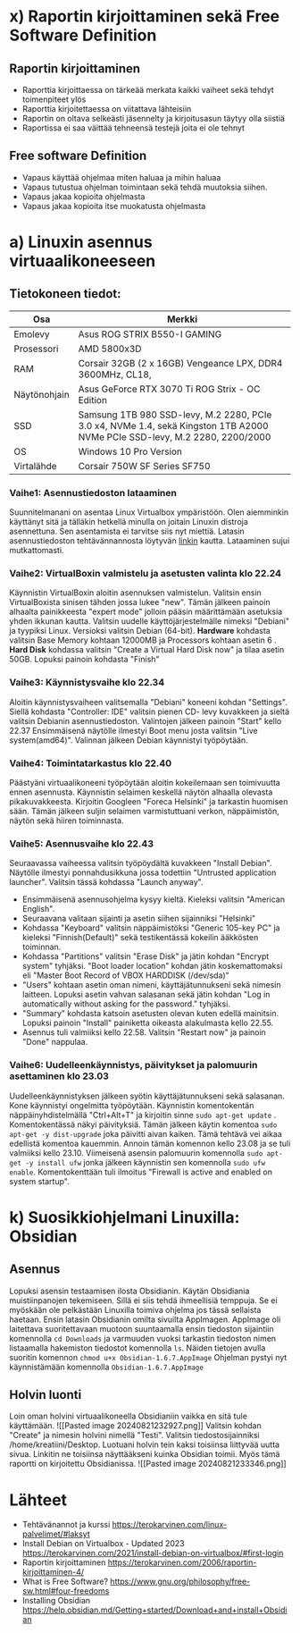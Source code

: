 # x) Raportin kirjoittaminen sekä Free Software Definition
## Raportin kirjoittaminen
- Raporttia kirjoittaessa on tärkeää merkata kaikki vaiheet sekä tehdyt toimenpiteet ylös
- Raporttia kirjoitettaessa on viitattava lähteisiin
- Raportin on oltava selkeästi jäsennelty ja kirjoitusasun täytyy olla siistiä
- Raportissa ei saa väittää tehneensä testejä joita ei ole tehnyt
## Free software Definition
- Vapaus käyttää ohjelmaa miten haluaa ja mihin haluaa
- Vapaus tutustua ohjelman toimintaan sekä tehdä muutoksia siihen. 
- Vapaus jakaa kopioita ohjelmasta 
- Vapaus jakaa kopioita itse muokatusta ohjelmasta
# a) Linuxin asennus virtuaalikoneeseen
## Tietokoneen tiedot: 
| Osa          | Merkki                                                                                                                     |
| ------------ | -------------------------------------------------------------------------------------------------------------------------- |
| Emolevy      | Asus ROG STRIX B550-I GAMING                                                                                               |
| Prosessori   | AMD 5800x3D                                                                                                                |
| RAM          | Corsair 32GB (2 x 16GB) Vengeance LPX, DDR4 3600MHz, CL18,                                                                 |
| Näytönohjain | Asus GeForce RTX 3070 Ti ROG Strix - OC Edition                                                                            |
| SSD          | Samsung 1TB 980 SSD-levy, M.2 2280, PCIe 3.0 x4, NVMe 1.4, sekä Kingston 1TB A2000 NVMe PCIe SSD-levy, M.2 2280, 2200/2000 |
| OS           | Windows 10 Pro Version                                                                                                     |
| Virtalähde   | Corsair 750W SF Series SF750                                                                                               |
### Vaihe1: Asennustiedoston lataaminen
Suunnitelmanani on asentaa Linux Virtualbox ympäristöön. Olen aiemminkin käyttänyt sitä ja tälläkin hetkellä minulla on joitain Linuxin distroja asennettuna. Sen asentamista ei tarvitse siis nyt miettiä. Latasin asennustiedoston tehtävännannosta löytyvän [linkin](http://mirrors.dotsrc.org/debian-cd/12.6.0-live/amd64/iso-hybrid/debian-live-12.6.0-amd64-xfce.iso) kautta. Lataaminen sujui mutkattomasti.
### Vaihe2: VirtualBoxin valmistelu ja asetusten valinta klo 22.24
Käynnistin VirtualBoxin aloitin asennuksen valmistelun. Valitsin ensin VirtualBoxista sinisen tähden jossa lukee "new". Tämän jälkeen painoin alhaalta painikkeesta "expert mode" jolloin pääsin määrittämään asetuksia yhden ikkunan kautta. Valitsin uudelle käyttöjärjestelmälle nimeksi "Debiani" ja tyypiksi Linux. Versioksi valitsin Debian (64-bit). 
**Hardware** kohdasta valitsin Base Memory kohtaan 12000MB ja Processors kohtaan asetin 6 . 
**Hard Disk** kohdassa valitsin "Create a Virtual Hard Disk now" ja tilaa asetin 50GB. Lopuksi painoin kohdasta "Finish"
### Vaihe3: Käynnistysvaihe klo 22.34
Aloitin käynnistysvaiheen valitsemalla "Debiani" koneeni kohdan "Settings". Siellä kohdasta "Controller: IDE" valitsin pienen CD- levy kuvakkeen ja sieltä valitsin Debianin asennustiedoston. 
Valintojen jälkeen painoin "Start" kello 22.37
Ensimmäisenä näytölle ilmestyi Boot menu josta valitsin "Live system(amd64)". Valinnan jälkeen Debian käynnistyi työpöytään.
### Vaihe4: Toimintatarkastus klo 22.40
Päästyäni virtuaalikoneeni työpöytään aloitin kokeilemaan sen toimivuutta ennen asennusta. 
Käynnistin selaimen keskellä näytön alhaalla olevasta pikakuvakkeesta. Kirjoitin Googleen "Foreca Helsinki" ja tarkastin huomisen sään. Tämän jälkeen suljin selaimen varmistuttuani verkon, näppäimistön, näytön sekä hiiren toiminnasta. 
### Vaihe5: Asennusvaihe klo 22.43
Seuraavassa vaiheessa valitsin työpöydältä kuvakkeen "Install Debian". Näytölle ilmestyi ponnahdusikkuna jossa todettiin "Untrusted application launcher". Valitsin tässä kohdassa "Launch anyway". 
- Ensimmäisenä asennusohjelma kysyy kieltä. Kieleksi valitsin "American English". 
- Seuraavana valitaan sijainti ja asetin siihen sijainniksi "Helsinki"
- Kohdassa "Keyboard" valitsin näppäimistöksi "Generic 105-key PC" ja kieleksi "Finnish(Default)" sekä testikentässä kokeilin ääkkösten toiminnan.
-  Kohdassa "Partitions" valitsin "Erase Disk" ja jätin kohdan "Encrypt system" tyhjäksi. "Boot loader location" kohdan jätin koskemattomaksi eli "Master Boot Record of VBOX HARDDISK (/dev/sda)"
- "Users" kohtaan asetin oman nimeni, käyttäjätunnukseni sekä nimesin laitteen. Lopuksi asetin vahvan salasanan sekä jätin kohdan "Log in automatically without asking for the password." tyhjäksi. 
- "Summary" kohdasta katsoin asetusten olevan kuten edellä mainitsin. Lopuksi painoin "Install" painiketta oikeasta alakulmasta kello 22.55.
- Asennus tuli valmiiksi kello 22.58. Valitsin "Restart now" ja painoin "Done" nappulaa.
### Vaihe6: Uudelleenkäynnistys, päivitykset ja palomuurin asettaminen klo 23.03
Uudelleenkäynnistyksen jälkeen syötin käyttäjätunnukseni sekä salasanan. Kone käynnistyi ongelmitta työpöytään.
Käynnistin komentokentän näppäinyhdistelmällä "Ctrl+Alt+T" ja kirjoitin sinne ```sudo apt-get update``` . Komentokentässä näkyi päivityksiä. Tämän jälkeen käytin komentoa ```sudo apt-get -y dist-upgrade``` joka päivitti aivan kaiken. Tämä tehtävä vei aikaa edellistä komentoa kauemmin. Annoin tämän komennon kello 23.08 ja se tuli valmiiksi kello 23.10.
Viimeisenä asensin palomuurin komennolla ```sudo apt-get -y install ufw``` jonka jälkeen käynnistin sen komennolla ```sudo ufw enable```. Komentokenttään tuli ilmoitus "Firewall is active and enabled on system startup". 
# k) Suosikkiohjelmani Linuxilla: Obsidian
## Asennus
Lopuksi asensin testaamisen ilosta Obsidianin. Käytän Obsidiania muistiinpanojen tekemiseen. Sillä ei siis tehdä ihmeellisiä temppuja. Se ei myöskään ole pelkästään Linuxilla toimiva ohjelma jos tässä sellaista haetaan. 
Ensin latasin Obsidianin omilta sivuilta AppImagen. AppImage oli laitettava suoritettavaan muotoon suuntaamalla ensin tiedoston sijaintiin komennolla ```cd Downloads``` ja varmuuden vuoksi tarkastin tiedoston nimen listaamalla hakemiston tiedostot komennolla ```ls```.
Näiden tietojen avulla suoritin komennon ```chmod u+x Obsidian-1.6.7.AppImage```
Ohjelman pystyi nyt käynnistämään komennolla ``Obsidian-1.6.7.AppImage``
## Holvin luonti
Loin oman holvini virtuaalikoneella Obsidianiin vaikka en sitä tule käyttämään. 
![[Pasted image 20240821232927.png]] 
Valitsin kohdan "Create" ja nimesin holvini nimellä "Testi". Valitsin tiedostosijainniksi /home/kreatiini/Desktop. 
Luotuani holvin tein kaksi toisiinsa liittyvää uutta sivua. Linkitin ne toisiinsa näyttääkseni kuinka Obsidian toimii. Myös tämä raportti on kirjoitettu Obsidianissa.
![[Pasted image 20240821233346.png]]
# Lähteet
- Tehtävänannot ja kurssi https://terokarvinen.com/linux-palvelimet/#laksyt
- Install Debian on Virtualbox - Updated 2023 https://terokarvinen.com/2021/install-debian-on-virtualbox/#first-login
- Raportin kirjoittaminen https://terokarvinen.com/2006/raportin-kirjoittaminen-4/
- What is Free Software? https://www.gnu.org/philosophy/free-sw.html#four-freedoms
- Installing Obsidian https://help.obsidian.md/Getting+started/Download+and+install+Obsidian
